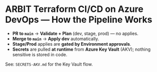 # ARBIT Terraform CI/CD on **Azure DevOps** — How the Pipeline Works

- **PR to `main`** → **Validate + Plan** (dev, stage, prod) — no applies.
- **Merge to `main`** → **Apply dev** automatically.
- **Stage/Prod** applies are **gated by Environment approvals**.
- **Secrets** are pulled **at runtime** from **Azure Key Vault** (AKV); nothing sensitive is stored in code.

See: `SECRETS-AKV.md` for the Key Vault flow.
